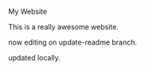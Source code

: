 My Website

This is a really awesome website.

now editing on update-readme branch.

updated locally.
